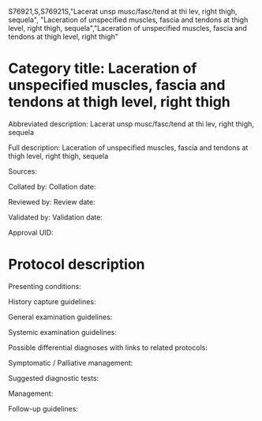 S76921,S,S76921S,"Lacerat unsp musc/fasc/tend at thi lev, right thigh, sequela", "Laceration of unspecified muscles, fascia and tendons at thigh level, right thigh, sequela","Laceration of unspecified muscles, fascia and tendons at thigh level, right thigh"
# Category title: Laceration of unspecified muscles, fascia and tendons at thigh level, right thigh

Abbreviated description: Lacerat unsp musc/fasc/tend at thi lev, right thigh, sequela

Full description: Laceration of unspecified muscles, fascia and tendons at thigh level, right thigh, sequela

Sources:

Collated by:
Collation date:

Reviewed by:
Review date:

Validated by:
Validation date:

Approval UID:

# Protocol description

Presenting conditions:

History capture guidelines:

General examination guidelines:

Systemic examination guidelines:

Possible differential diagnoses with links to related protocols:

Symptomatic / Palliative management:

Suggested diagnostic tests:

Management:

Follow-up guidelines:
